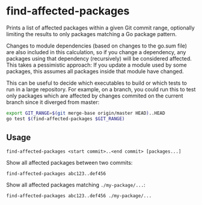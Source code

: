 # find-affected-packages

Prints a list of affected packages within a given Git commit range, optionally limiting the results to only packages matching a Go package pattern.

Changes to module dependencies (based on changes to the go.sum file) are also included in this calculation, so if you change a dependency, any packages using that dependency (recursively) will be considered affected. This takes a pessimistic approach: If you update a module used by some packages, this assumes all packages inside that module have changed.

This can be useful to decide which executables to build or which tests to run in a large repository. For example, on a branch, you could run this to test only packages which are affected by changes commited on the current branch since it diverged from master:

```bash
export GIT_RANGE=$(git merge-base origin/master HEAD)..HEAD
go test $(find-affected-packages $GIT_RANGE)
```

## Usage

```find-affected-packages <start commit>..<end commit> [packages...]```

Show all affected packages between two commits:

```find-affected-packages abc123..def456```

Show all affected packages matching `./my-package/...`:

```find-affected-packages abc123..def456 ./my-package/...```